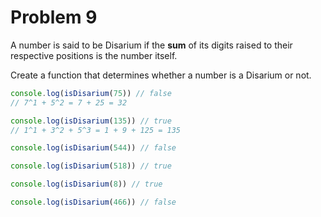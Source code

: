 # Problem 9

A number is said to be Disarium if the **sum** of its digits raised to their respective positions is the number itself.

Create a function that determines whether a number is a Disarium or not.

```js
console.log(isDisarium(75)) // false
// 7^1 + 5^2 = 7 + 25 = 32

console.log(isDisarium(135)) // true
// 1^1 + 3^2 + 5^3 = 1 + 9 + 125 = 135

console.log(isDisarium(544)) // false

console.log(isDisarium(518)) // true

console.log(isDisarium(8)) // true

console.log(isDisarium(466)) // false
```